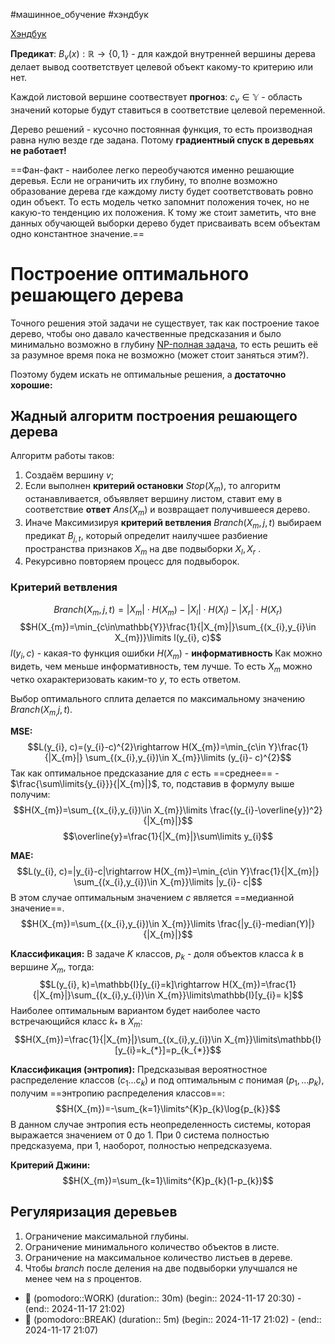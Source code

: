 #машинное_обучение #хэндбук

[Хэндбук](https://education.yandex.ru/handbook/ml/article/reshayushchiye-derevya)

**Предикат**: $B_{v}(x):\mathbb{R}\rightarrow\{0,1\}$ - для каждой внутренней вершины дерева делает вывод соответствует целевой объект какому-то критерию или нет. 

Каждой листовой вершине соотвествует **прогноз**: $c_{v}\in\mathbb{Y}$ - область значений которые будут ставиться в соответствие целевой переменной.

Дерево решений - кусочно постоянная функция, то есть производная равна нулю везде где задана. Потому **градиентный спуск в деревьях не работает!**

==Фан-факт - наиболее легко переобучаются именно решающие деревья. Если не ограничить их глубину, то вполне возможно образование дерева где каждому листу будет соответствовать ровно один объект. То есть модель четко запомнит положения точек, но не какую-то тенденцию их положения. К тому же стоит заметить, что вне данных обучающей выборки дерево будет присваивать всем объектам одно константное значение.==

# Построение оптимального решающего дерева

Точного решения этой задачи не существует, так как построение такое дерево, чтобы оно давало качественные предсказания и было минимально возможно в глубину [NP-полная задача](https://ru.wikipedia.org/wiki/NP-%D0%BF%D0%BE%D0%BB%D0%BD%D0%B0%D1%8F_%D0%B7%D0%B0%D0%B4%D0%B0%D1%87%D0%B0#:~:text=NP%2D%D0%BF%D0%BE%D0%BB%D0%BD%D0%B0%D1%8F%20%D0%B7%D0%B0%D0%B4%D0%B0%D1%87%D0%B0%20%E2%80%94%20%D0%B2%20%D1%82%D0%B5%D0%BE%D1%80%D0%B8%D0%B8,%D0%B7%D0%B0%D0%B2%D0%B8%D1%81%D0%B8%D0%BC%D0%BE%D1%81%D1%82%D0%B8%20%D0%BE%D1%82%20%D1%80%D0%B0%D0%B7%D0%BC%D0%B5%D1%80%D0%B0%20%D0%B8%D1%81%D1%85%D0%BE%D0%B4%D0%BD%D1%8B%D1%85%20%D0%B4%D0%B0%D0%BD%D0%BD%D1%8B%D1%85), то есть решить её за разумное время пока не возможно (может стоит заняться этим?). 

Поэтому будем искать не оптимальные решения, а **достаточно хорошие:**

## Жадный алгоритм построения решающего дерева

Алгоритм работы таков:
1. Создаём вершину $v$;
2. Если выполнен **критерий остановки** $Stop(X_{m})$, то алгоритм останавливается, объявляет вершину листом, ставит ему в соответствие **ответ** $Ans(X_{m})$ и возвращает получившееся дерево.
3. Иначе Максимизируя **критерий ветвления** $Branch(X_{m}, j, t)$ выбираем предикат  $B_{j,t}$, который определит наилучшее разбиение пространства признаков $X_{m}$ на две подвыборки $X_{l}, X_{r}$ .
4. Рекурсивно повторяем процесс для подвыборок. 

### Критерий ветвления

$$Branch(X_{m}, j, t)=|X_{m}|\cdot H(X_{m}) - |X_{l}|\cdot H(X_{l})-|X_{r}|\cdot H(X_{r})$$ $$H(X_{m})=\min_{c\in\mathbb{Y}}\frac{1}{|X_{m}|}\sum_{(x_{i},y_{i}\in X_{m})}\limits l(y_{i}, c)$$ $l(y_{i}, c)$ - какая-то функция ошибки
$H(X_{m})$ - **информативность**
Как можно видеть, чем меньше информативность, тем лучше. То есть $X_{m}$ можно четко охарактеризовать каким-то $y$, то есть ответом.

Выбор оптимального сплита делается по максимальному значению $Branch(X_{m,}j, t)$.

**MSE:**
$$L(y_{i}, c)=(y_{i}-c)^{2}\rightarrow H(X_{m})=\min_{c\in Y}\frac{1}{|X_{m}|} \sum_{(x_{i},y_{i})\in X_{m}}\limits (y_{i}- c)^{2}$$
Так как оптимальное предсказание для $c$ есть ==среднее== - $\frac{\sum\limits{y_{i}}}{|X_{m}|}$, то, подставив в формулу выше получим: $$H(X_{m})=\sum_{(x_{i},y_{i})\in X_{m}}\limits \frac{(y_{i}-\overline{y})^2}{|X_{m}|}$$ $$\overline{y}=\frac{1}{|X_{m}|}\sum\limits y_{i}$$

**MAE:**
$$L(y_{i}, c)=|y_{i}-c|\rightarrow H(X_{m})=\min_{c\in Y}\frac{1}{|X_{m}|} \sum_{(x_{i},y_{i})\in X_{m}}\limits |y_{i}- c|$$
В этом случае оптимальным значением $c$ является ==медианной значение==.
$$H(X_{m})=\sum_{(x_{i},y_{i})\in X_{m}}\limits \frac{|y_{i}-median(Y)|}{|X_{m}|}$$

**Классификация:**
В задаче $K$ классов, $p_{k}$ - доля объектов класса $k$ в вершине $X_{m}$, тогда: 
$$L(y_{i}, k)=\mathbb{I}[y_{i}=k]\rightarrow H(X_{m})=\frac{1}{|X_{m}|}\sum_{(x_{i},y_{i})\in X_{m}}\limits\mathbb{I}[y_{i}= k]$$
Наиболее оптимальным вариантом будет наиболее часто встречающийся класс $k_{*}$ в $X_{m}$:$$H(X_{m})=\frac{1}{|X_{m}|}\sum_{(x_{i},y_{i})\in X_{m}}\limits\mathbb{I}[y_{i}=k_{*}]=p_{k_{*}}$$

**Классификация (энтропия):**
Предсказывая вероятностное распределение классов $(c_{1}...c_{k})$ и под оптимальным $c$ понимая $(p_{1},...p_{k})$, получим ==энтропию распределения классов==: $$H(X_{m})=-\sum_{k=1}\limits^{K}p_{k}\log{p_{k}}$$
В данном случае энтропия есть неопределенность системы, которая выражается значением от 0 до 1. При 0 система полностью предсказуема, при 1, наоборот, полностью непредсказуема.

**Критерий Джини:**
$$H(X_{m})=\sum_{k=1}\limits^{K}p_{k}(1-p_{k})$$

## Регуляризация деревьев

1. Ограничение максимальной глубины.
2. Ограничение минимального количество объектов в листе.
3. Ограничение на максимальное количество листьев в дереве.
4. Чтобы $branch$ после деления на две подвыборки улучшался не менее чем на $s$ процентов.
- 🍅 (pomodoro::WORK) (duration:: 30m) (begin:: 2024-11-17 20:30) - (end:: 2024-11-17 21:02)
- 🥤 (pomodoro::BREAK) (duration:: 5m) (begin:: 2024-11-17 21:02) - (end:: 2024-11-17 21:07)